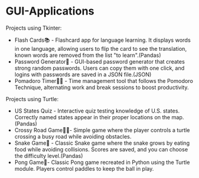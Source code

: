 # GUI-Applications

Projects using Tkinter:
- Flash Cards📚 - Flashcard app for language learning. It displays words in one language, allowing users to flip the card to see the translation, known words are removed from the list "to learn".(Pandas)
- Password Generator🔐 - GUI-based password generator that creates strong random passwords. Users can copy them with one click, and logins with passwords are saved in a JSON file.(JSON)
- Pomadoro Timer🍅⏰ - Time management tool that follows the Pomodoro Technique, alternating work and break sessions to boost productivity.

Projects using Turtle:
- US States Quiz - Interactive quiz testing knowledge of U.S. states. Correctly named states appear in their proper locations on the map.(Pandas)
- Crossy Road Game🚗🐢-  Simple game where the player controls a turtle crossing a busy road while avoiding obstacles.
- Snake Game🐍 - Classic Snake game where the snake grows by eating food while avoiding collisions. Scores are saved, and you can choose the difficulty level.(Pandas)
- Pong Game🏓- Classic Pong game recreated in Python using the Turtle module. Players control paddles to keep the ball in play.

